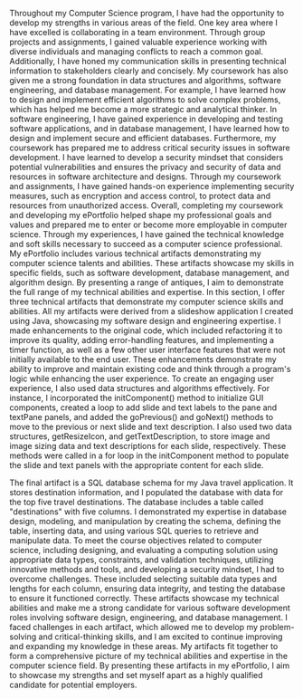 Throughout my Computer Science program, I have had the opportunity to develop my strengths in various areas of the field. One key area where I have excelled is collaborating in a team environment. Through group projects and assignments, I gained valuable experience working with diverse individuals and managing conflicts to reach a common goal. Additionally, I have honed my communication skills in presenting technical information to stakeholders clearly and concisely. My coursework has also given me a strong foundation in data structures and algorithms, software engineering, and database management. For example, I have learned how to design and implement efficient algorithms to solve complex problems, which has helped me become a more strategic and analytical thinker. In software engineering, I have gained experience in developing and testing software applications, and in database management, I have learned how to design and implement secure and efficient databases.
Furthermore, my coursework has prepared me to address critical security issues in software development. I have learned to develop a security mindset that considers potential vulnerabilities and ensures the privacy and security of data and resources in software architecture and designs. Through my coursework and assignments, I have gained hands-on experience implementing security measures, such as encryption and access control, to protect data and resources from unauthorized access. Overall, completing my coursework and developing my ePortfolio helped shape my professional goals and values and prepared me to enter or become more employable in computer science. Through my experiences, I have gained the technical knowledge and soft skills necessary to succeed as a computer science professional.
My ePortfolio includes various technical artifacts demonstrating my computer science talents and abilities. These artifacts showcase my skills in specific fields, such as software development, database management, and algorithm design. By presenting a range of antiques, I aim to demonstrate the full range of my technical abilities and expertise. In this section, I offer three technical artifacts that demonstrate my computer science skills and abilities. All my artifacts were derived from a slideshow application I created using Java, showcasing my software design and engineering expertise. I made enhancements to the original code, which included refactoring it to improve its quality, adding error-handling features, and implementing a timer function, as well as a few other user interface features that were not initially available to the end user. These enhancements demonstrate my ability to improve and maintain existing code and think through a program's logic while enhancing the user experience. To create an engaging user experience, I also used data structures and algorithms effectively. For instance, I incorporated the initComponent() method to initialize GUI components, created a loop to add slide and text labels to the pane and textPane panels, and added the goPrevious() and goNext() methods to move to the previous or next slide and text description. I also used two data structures, getResizeIcon, and getTextDescription, to store image and image sizing data and text descriptions for each slide, respectively. These methods were called in a for loop in the initComponent method to populate the slide and text panels with the appropriate content for each slide.

The final artifact is a SQL database schema for my Java travel application. It stores destination information, and I populated the database with data for the top five travel destinations. The database includes a table called "destinations" with five columns. I demonstrated my expertise in database design, modeling, and manipulation by creating the schema, defining the table, inserting data, and using various SQL queries to retrieve and manipulate data. To meet the course objectives related to computer science, including designing, and evaluating a computing solution using appropriate data types, constraints, and validation techniques, utilizing innovative methods and tools, and developing a security mindset, I had to overcome challenges. These included selecting suitable data types and lengths for each column, ensuring data integrity, and testing the database to ensure it functioned correctly.
These artifacts showcase my technical abilities and make me a strong candidate for various software development roles involving software design, engineering, and database management. I faced challenges in each artifact, which allowed me to develop my problem-solving and critical-thinking skills, and I am excited to continue improving and expanding my knowledge in these areas. My artifacts fit together to form a comprehensive picture of my technical abilities and expertise in the computer science field. By presenting these artifacts in my ePortfolio, I aim to showcase my strengths and set myself apart as a highly qualified candidate for potential employers.

